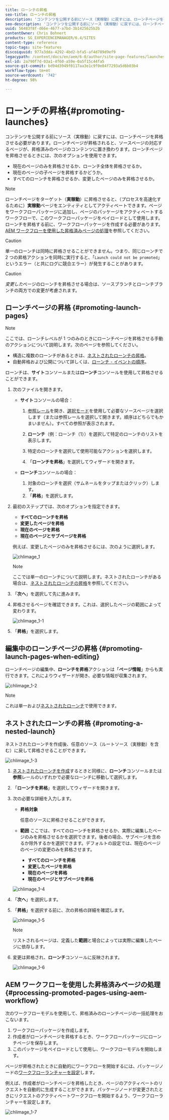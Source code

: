 ```yaml
---
title: ローンチの昇格
seo-title: ローンチの昇格
description: 'コンテンツを公開する前にソース（実稼動）に戻すには、ローンチページを昇格させる必要があります。 '
seo-description: 'コンテンツを公開する前にソース（実稼動）に戻すには、ローンチページを昇格させる必要があります。 '
uuid: 56483f8f-d66e-4677-a7bd-3b1425625b2b
contentOwner: Chris Bohnert
products: SG_EXPERIENCEMANAGER/6.4/SITES
content-type: reference
topic-tags: site-features
discoiquuid: 977a3dda-4292-4bd2-bfa5-af4d789d9ef9
legacypath: /content/docs/en/aem/6-0/author/site-page-features/launches
exl-id: 2a790f7d-03a1-4f60-a59e-0a5f15c44fa5
source-git-commit: bd94d3949f0117aa3e1c9f0e84f7293a5d6b03b4
workflow-type: tm+mt
source-wordcount: '742'
ht-degree: 98%

---
```


# ローンチの昇格{#promoting-launches}

コンテンツを公開する前にソース（実稼動）に戻すには、ローンチページを昇格させる必要があります。ローンチページが昇格されると、ソースページの対応するページが、昇格済みのページのコンテンツに置き換わります。ローンチページを昇格させるときには、次のオプションを使用できます。

* 現在のページのみを昇格させるか、ローンチ全体を昇格させるか。
* 現在のページの子ページを昇格するかどうか。
* すべてのローンチを昇格させるか、変更したページのみを昇格させるか。

>[!NOTE]
>
>ローンチページをターゲット（**実稼動**）に昇格させると、（プロセスを高速化するために）**実稼動**&#x200B;ページをエンティティとしてアクティベートできます。ページをワークフローパッケージに追加し、ページのパッケージをアクティベートするワークフローで、このワークフローパッケージをペイロードとして使用します。ローンチを昇格する前に、ワークフローパッケージを作成する必要があります。[AEM ワークフローを使用した昇格済みページの処理](#processing-promoted-pages-using-aem-workflow)を参照してください。

>[!CAUTION]
>
>単一のローンチは同時に昇格させることができません。つまり、同じローンチで 2 つの昇格アクションを同時に実行すると、「`Launch could not be promoted`」というエラー（と共にログに競合エラー）が発生することがあります。

>[!CAUTION]
>
>*変更した*&#x200B;ページのローンチを昇格させる場合は、ソースブランチとローンチブランチの両方での変更が考慮されます。

## ローンチページの昇格 {#promoting-launch-pages}

>[!NOTE]
>
>ここでは、ローンチレベルが 1 つのみのときにローンチページを昇格させる手動のアクションについて説明します。次のページを参照してください。
>
>* 構造に複数のローンチがあるときは、[ネストされたローンチの昇格](#promoting-a-nested-launch)。
>* 自動昇格および公開について詳しくは、[ローンチ - イベントの順序](/help/sites-authoring/launches.md#launches-the-order-of-events)。

>



ローンチは、**サイト**&#x200B;コンソールまたは&#x200B;**ローンチ**&#x200B;コンソールを使用して昇格させることができます。

1. 次のファイルを開きます。

   * **サイト**&#x200B;コンソールの場合：

      1. [参照レール](/help/sites-authoring/author-environment-tools.md#references)を開き、[選択モード](/help/sites-authoring/basic-handling.md)を使用して必要なソースページを選択します（または参照レールを選択して開きます。順序はどちらでもかまいません）。すべての参照が表示されます。

      1. **ローンチ**（例：ローンチ（1））を選択して特定のローンチのリストを表示します。
      1. 特定のローンチを選択して使用可能なアクションを選択します。
      1. 「**ローンチを昇格**」を選択してウィザードを開きます。
   * **ローンチ**&#x200B;コンソールの場合：

      1. 対象のローンチを選択（サムネールをタップまたはクリック）します。
      1. 「**昇格**」を選択します。


1. 最初のステップでは、次のオプションを指定できます。

   * **すべてのローンチを昇格**
   * **変更したページを昇格**
   * **現在のページを昇格**
   * **現在のページとサブページを昇格**

   例えば、変更したページのみを昇格させるには、次のように選択します。

   ![chlimage_1](assets/chlimage_1.png)

   >[!NOTE]
   >
   >ここでは単一のローンチについて説明します。ネストされたローンチがある場合は、[ネストされたローンチの昇格](#promoting-a-nested-launch)を参照してください。

1. 「**次へ**」を選択して先に進みます。
1. 昇格させるページを確認できます。これは、選択したページの範囲によって変わります。

   ![chlimage_1-1](assets/chlimage_1-1.png)

1. 「**昇格**」を選択します。

## 編集中のローンチページの昇格  {#promoting-launch-pages-when-editing}

ローンチページの編集中、**ローンチを昇格**&#x200B;アクションは「**ページ情報**」からも実行できます。これによりウィザードが開き、必要な情報が収集されます。

![chlimage_1-2](assets/chlimage_1-2.png)

>[!NOTE]
>
>これは単一および[ネストされたローンチ](#promoting-a-nested-launch)で使用できます。

## ネストされたローンチの昇格  {#promoting-a-nested-launch}

ネストされたローンチを作成後、任意のソース（ルートソース（実稼動）を含む）に戻して昇格させることができます。

![chlimage_1-3](assets/chlimage_1-3.png)

1. [ネストされたローンチを作成](/help/sites-authoring/launches-creating.md#creating-a-nested-launch)するときと同様に、**ローンチ**&#x200B;コンソールまたは&#x200B;**参照**&#x200B;レールのいずれかで必要なローンチに移動して選択します。
1. 「**ローンチを昇格**」を選択してウィザードを開きます。

1. 次の必要な詳細を入力します。

   * **昇格対象**

      任意のソースに昇格させることができます。

   * **範囲** ここでは、すべてのローンチを昇格させるか、実際に編集したページのみを昇格させるかを選択できます。後者の場合、サブページを含めるか除外するかを選択できます。デフォルトの設定では、現在のページのページの変更のみを昇格させます。

      * **すべてのローンチを昇格**
      * **変更したページを昇格**
      * **現在のページを昇格**
      * **現在のページとサブページを昇格**

   ![chlimage_1-4](assets/chlimage_1-4.png)

1. 「**次へ**」を選択します。
1. 「**昇格**」を選択する前に、次の昇格の詳細を確認します。

   ![chlimage_1-5](assets/chlimage_1-5.png)

   >[!NOTE]
   >
   >リストされるページは、定義した&#x200B;**範囲**&#x200B;と場合によっては実際に編集したページに依存します。

1. 変更は昇格され、**ローンチ**&#x200B;コンソールに反映されます。

   ![chlimage_1-6](assets/chlimage_1-6.png)

## AEM ワークフローを使用した昇格済みページの処理 {#processing-promoted-pages-using-aem-workflow}

次のワークフローモデルを使用して、昇格済みのローンチページの一括処理をおこないます。

1. ワークフローパッケージを作成します。
1. 作成者がローンチページを昇格するとき、ワークフローパッケージにローンチページを保存します。
1. このパッケージをペイロードとして使用し、ワークフローモデルを開始します。

ページが昇格されたときに自動的にワークフローを開始するには、パッケージノードの[ワークフローランチャーを設定](/help/sites-administering/workflows-starting.md#workflows-launchers)します。

例えば、作成者がローンチページを昇格したとき、ページのアクティベートのリクエストを自動的に生成することができます。パッケージノードが変更されたときにリクエストのアクティベートワークフローを開始するよう、ワークフローランチャーを設定します。

![chlimage_1-7](assets/chlimage_1-7.png)
